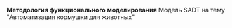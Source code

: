 **Методология функционального моделирования**
Модель SADT на тему "Автоматизация кормушки для животных"
